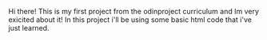 Hi there!
This is my first project from the odinproject curriculum and Im very exicited about it!
In this project i'll be using some basic html code that i've just learned.